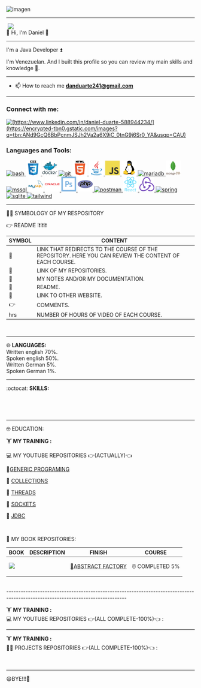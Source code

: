 
![imagen](https://github.com/DanielDb12/DanielDb12/assets/101514319/464da820-4285-4fb5-972d-fad2a56047dc)


---




<img align="right" hight="600" width="500" src="https://github.com/DanielDb12/DanielDb12/assets/101514319/69d47ef4-1c42-4c42-bddf-f1dec19fb2d4" />

👋 Hi, I'm Daniel  🧔 <br/>

----------------------------------------
I'm a Java Developer  ⏫<br/>

I'm Venezuelan. And I built this profile so you can review my main skills and knowledge 🧠. </br>

-------------------------------------------------------------------------------------------------------------------------------------

- 📫 How to reach me **danduarte241@gmail.com**

-------------------------------------------------------------------------------------------------------------------------------------

<h3 align="left">Connect with me:</h3>
<p align="left">
<a href="https://linkedin.com/in/https://www.linkedin.com/in/daniel-duarte-588944234/" target="blank"><img align="center" src="https://raw.githubusercontent.com/rahuldkjain/github-profile-readme-generator/master/src/images/icons/Social/linked-in-alt.svg" alt="[https://www.linkedin.com/in/daniel-duarte-588944234/](https://encrypted-tbn0.gstatic.com/images?q=tbn:ANd9GcQ6BbPcnmJSJh2Va2a6X9iC_0tnG9j6Sr0_YA&usqp=CAU)" height="30" width="40" /></a>
</p>



<h3 align="left">Languages and Tools:</h3>
<p align="left"> <a href="https://www.gnu.org/software/bash/" target="_blank" rel="noreferrer"> <img src="https://www.vectorlogo.zone/logos/gnu_bash/gnu_bash-icon.svg" alt="bash" width="40" height="40"/> </a> <a href="https://www.w3schools.com/css/" target="_blank" rel="noreferrer"> <img src="https://raw.githubusercontent.com/devicons/devicon/master/icons/css3/css3-original-wordmark.svg" alt="css3" width="40" height="40"/> </a> <a href="https://www.docker.com/" target="_blank" rel="noreferrer"> <img src="https://raw.githubusercontent.com/devicons/devicon/master/icons/docker/docker-original-wordmark.svg" alt="docker" width="40" height="40"/> </a> <a href="https://git-scm.com/" target="_blank" rel="noreferrer"> <img src="https://www.vectorlogo.zone/logos/git-scm/git-scm-icon.svg" alt="git" width="40" height="40"/> </a> <a href="https://www.w3.org/html/" target="_blank" rel="noreferrer"> <img src="https://raw.githubusercontent.com/devicons/devicon/master/icons/html5/html5-original-wordmark.svg" alt="html5" width="40" height="40"/> </a> <a href="https://www.java.com" target="_blank" rel="noreferrer"> <img src="https://raw.githubusercontent.com/devicons/devicon/master/icons/java/java-original.svg" alt="java" width="40" height="40"/> </a> <a href="https://developer.mozilla.org/en-US/docs/Web/JavaScript" target="_blank" rel="noreferrer"> <img src="https://raw.githubusercontent.com/devicons/devicon/master/icons/javascript/javascript-original.svg" alt="javascript" width="40" height="40"/> </a> <a href="https://www.linux.org/" target="_blank" rel="noreferrer"> <img src="https://raw.githubusercontent.com/devicons/devicon/master/icons/linux/linux-original.svg" alt="linux" width="40" height="40"/> </a> <a href="https://mariadb.org/" target="_blank" rel="noreferrer"> <img src="https://www.vectorlogo.zone/logos/mariadb/mariadb-icon.svg" alt="mariadb" width="40" height="40"/> </a> <a href="https://www.mongodb.com/" target="_blank" rel="noreferrer"> <img src="https://raw.githubusercontent.com/devicons/devicon/master/icons/mongodb/mongodb-original-wordmark.svg" alt="mongodb" width="40" height="40"/> </a> <a href="https://www.microsoft.com/en-us/sql-server" target="_blank" rel="noreferrer"> <img src="https://www.svgrepo.com/show/303229/microsoft-sql-server-logo.svg" alt="mssql" width="40" height="40"/> </a> <a href="https://www.mysql.com/" target="_blank" rel="noreferrer"> <img src="https://raw.githubusercontent.com/devicons/devicon/master/icons/mysql/mysql-original-wordmark.svg" alt="mysql" width="40" height="40"/> </a> <a href="https://www.oracle.com/" target="_blank" rel="noreferrer"> <img src="https://raw.githubusercontent.com/devicons/devicon/master/icons/oracle/oracle-original.svg" alt="oracle" width="40" height="40"/> </a> <a href="https://www.photoshop.com/en" target="_blank" rel="noreferrer"> <img src="https://raw.githubusercontent.com/devicons/devicon/master/icons/photoshop/photoshop-line.svg" alt="photoshop" width="40" height="40"/> </a> <a href="https://www.php.net" target="_blank" rel="noreferrer"> <img src="https://raw.githubusercontent.com/devicons/devicon/master/icons/php/php-original.svg" alt="php" width="40" height="40"/> </a> <a href="https://postman.com" target="_blank" rel="noreferrer"> <img src="https://www.vectorlogo.zone/logos/getpostman/getpostman-icon.svg" alt="postman" width="40" height="40"/> </a> <a href="https://reactjs.org/" target="_blank" rel="noreferrer"> <img src="https://raw.githubusercontent.com/devicons/devicon/master/icons/react/react-original-wordmark.svg" alt="react" width="40" height="40"/> </a> <a href="https://redux.js.org" target="_blank" rel="noreferrer"> <img src="https://raw.githubusercontent.com/devicons/devicon/master/icons/redux/redux-original.svg" alt="redux" width="40" height="40"/> </a> <a href="https://spring.io/" target="_blank" rel="noreferrer"> <img src="https://www.vectorlogo.zone/logos/springio/springio-icon.svg" alt="spring" width="40" height="40"/> </a> <a href="https://www.sqlite.org/" target="_blank" rel="noreferrer"> <img src="https://www.vectorlogo.zone/logos/sqlite/sqlite-icon.svg" alt="sqlite" width="40" height="40"/> </a> <a href="https://tailwindcss.com/" target="_blank" rel="noreferrer"> <img src="https://www.vectorlogo.zone/logos/tailwindcss/tailwindcss-icon.svg" alt="tailwind" width="40" height="40"/> </a> </p>

-------------------------------------------------------------------------------------------------------------------------------------
:mage_man: SYMBOLOGY OF MY RESPOSITORY  <br>

:point_right: README :grey_exclamation::exclamation::grey_exclamation::exclamation::grey_exclamation::exclamation:  <br>

| SYMBOL  | CONTENT |
| ------------- | ------------- |
| :small_orange_diamond:  | LINK THAT REDIRECTS TO THE COURSE OF THE REPOSITORY. HERE YOU CAN REVIEW THE CONTENT OF EACH COURSE. |
| :small_blue_diamond: | LINK OF MY REPOSITORIES.  |
| :memo: | MY NOTES AND/OR MY DOCUMENTATION. |
| :eyes: | README.  |
| :rocket: | LINK TO OTHER WEBSITE. |
| :point_right: | COMMENTS. |
| hrs | NUMBER OF HOURS OF VIDEO OF EACH COURSE. |


<br>



-------------------------------------------------------------------------------------------------------------------------------------

🌐 <b>LANGUAGES: </b> <br>
Written english 70%. <br>
Spoken english 50%.<br> 
Written German 5%. <br>
Spoken German 1%.<br> 

-------------------------------------------------------------------------------------------------------------------------------------
:octocat: <b>SKILLS:</b>


<br>

![]()



--------------------------------------------------------------------------------------------------------------------------------

🤓 EDUCATION:

🏋️ <b> MY TRAINING : </b><br/>

💻 MY YOUTUBE REPOSITORIES :point_right:(ACTUALLY):point_left: 
<p> 🔷<a href="https://github.com/DanielDb12/pildorasinformaticas/tree/main2/CursoPildoras/src/Generica">GENERIC PROGRAMING</a></p>
<p> 🔷 <a href="https://github.com/DanielDb12/pildorasinformaticas/tree/main2/CursoPildoras/src/Colecciones">COLLECTIONS</a></p>
<p> 🔷 <a href="https://github.com/DanielDb12/pildorasinformaticas/tree/main2/CursoPildoras/src/Threads">THREADS</a></p>
<p> 🔷 <a href="https://github.com/DanielDb12/pildorasinformaticas/tree/main2/CursoPildoras/src/Socket/sockes1">SOCKETS</a></p>
<p> 🔷 <a href="https://github.com/DanielDb12/pildorasinformaticas/tree/main2/CursoPildoras/src/JDBC">JDBC</a></p>
<br> 
  
📖 MY BOOK REPOSITORIES:

| BOOK  |  DESCRIPTION | FINISH | COURSE |
| ------------- | ------------- | --------- |------------|
| <img width="150" src="https://github.com/DanielDb12/DanielDb12/assets/101514319/4e4bffa6-6ef1-4002-a596-2701e1f44490" />  |  |<p><a href="https://github.com/DanielDb12/DesignerPattern/tree/main2/DessingPatterns/src/abstractfactory">🔷ABSTRACT FACTORY</a></p> | ⏰ COMPLETED 5% |

<br>   
--------------------------------------------------------------------------------------------------------------------------------

🏋️ <b> MY TRAINING : </b><br/>
💻 MY YOUTUBE REPOSITORIES :point_right:(ALL COMPLETE-100%):point_left: :



--------------------------------------------------------------------------------------------------------------------------------

🏋️ <b> MY TRAINING : </b><br/>
👨‍💻 PROJECTS REPOSITORIES :point_right:(ALL COMPLETE-100%):point_left: : 

<br>  

--------------------------------------------------------------------------------------------------------------------------------

😄BYE!!!👋





